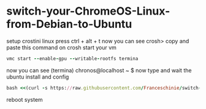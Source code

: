 # switch-your-ChromeOS-Linux-from-Debian-to-Ubuntu
setup crostini linux 
press ctrl + alt + t
now you can see 
crosh> copy 
and paste this command on crosh
start your vm
```ruby
vmc start --enable-gpu --writable-rootfs termina
```
now you can see
(termina) chronos@localhost ~ $ 
now type and wait the ubuntu install and config
```ruby
bash <<(curl -s https://raw.githubusercontent.com/Franceschinie/switch-your-ChromeOS-Linux-from-Debian-to-Ubuntu/main/UbuntuinstallerfroVMC.sh)
```
reboot system 
